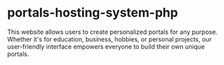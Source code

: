 # portals-hosting-system-php
This website allows users to create personalized portals for any purpose. Whether it's for education, business, hobbies, or personal projects, our user-friendly interface empowers everyone to build their own unique portals.
